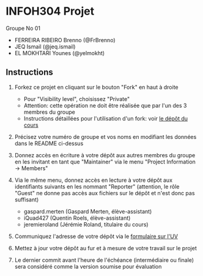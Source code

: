 # INFOH304 Projet

Groupe No 01
* FERREIRA RIBEIRO Brenno (@FrBrenno)
* JEQ Ismail (@jeq.ismail)
* EL MOKHTARI Younes (@yelmokht)

## Instructions

1. Forkez ce projet en cliquant sur le bouton "Fork" en haut à droite
	* Pour "Visibility level", choisissez "Private"
	* Attention: cette opération ne doit être réalisée que par l'un des 3 membres du groupe
	* Instructions détaillées pour l'utilisation d'un fork: voir [le dépôt du cours](https://gitlab.com/jeremieroland/infoh304)
	
2. Précisez votre numéro de groupe et vos noms en modifiant les données dans le README ci-dessus

3. Donnez accès en écriture à votre dépôt aux autres membres du groupe en les invitant en tant que "Maintainer" via le menu "Project Information -> Members"

4. Via le même menu, donnez accès en lecture à votre dépôt aux identifiants suivants en les nommant "Reporter" (attention, le rôle "Guest" ne donne pas accès aux fichiers sur le dépôt et n'est donc pas suffisant)
	* gaspard.merten (Gaspard Merten, élève-assistant)
	* iQuad427 (Quentin Roels, élève-assistant)
	* jeremieroland (Jérémie Roland, titulaire du cours)
5. Communiquez l'adresse de votre dépôt via le [formulaire sur l'UV](https://uv.ulb.ac.be/mod/assign/view.php?id=1008890)

6. Mettez à jour votre dépôt au fur et à mesure de votre travail sur le projet

7. Le dernier commit avant l'heure de l'échéance (intermédiaire ou finale) sera considéré comme la version soumise pour évaluation
